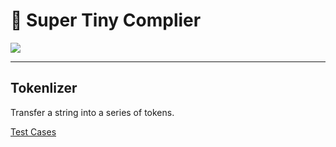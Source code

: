 # 🌸 Super Tiny Complier

![](https://cloud.githubusercontent.com/assets/952783/21579290/5755288a-cf75-11e6-90e0-029529a44a38.png)

---

## Tokenlizer

Transfer a string into a series of tokens.

[Test Cases](./test/tokenlizer.spec.ts)
